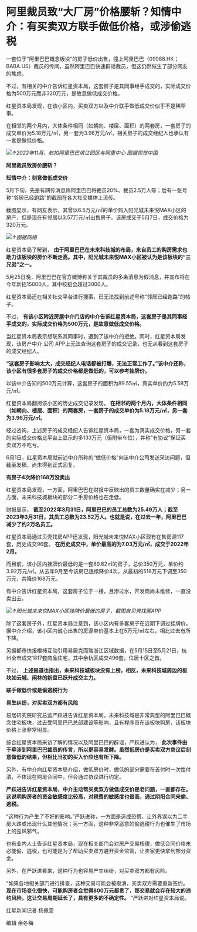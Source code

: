 

# 阿里裁员致“大厂房”价格腰斩？知情中介：有买卖双方联手做低价格，或涉偷逃税

一套位于“阿里巴巴概念板块”的房子低价出售，撞上阿里巴巴（09988.HK；BABA.US）裁员的传闻，虽然阿里巴巴快速辟谣裁员，但这仍然催生了部分网友的焦虑。

不过，有相关的中介告诉红星资本局，这套房子是其同事经手成交的，实际成交价格为500万元而非320万元，是故意做低成交价格。

红星资本局发现，在该小区内，买卖双方以及中介联手做低成交价似乎不是稀罕事。

在相邻的两个月内，大体条件相同（如朝向、楼层、面积）的两套房，一套房子的成交单价为5.18万元/㎡，另一套为3.96万元/㎡，相关房子的成交经纪人也承认有一套是做低价格。

![](https://inews.gtimg.com/om_bt/O3sxZptFAvMBtVq8luG9w1MVMwMIu1wKd1mJSsMilF1gQAA/1000)_↑2022年11月，航拍阿里巴巴滨江园区与阿里中心
图据视觉中国_

**阿里裁员致房价腰斩？**

**知情中介：刻意做低成交价**

5月下旬，先是有网传消息称阿里巴巴将裁员20%、裁员2.5万人等；后有一张号称“邻居已经跑路”的截图在各大社交媒体上流传。

截图显示，有网友表示，其曾以6.5万元/㎡的单价购入阳光城未来悦MAX小区的房产，但是现在有邻居以3.57万元/㎡出售房子。该房成交于5月7日，成交价格为320万元。

![](https://inews.gtimg.com/om_bt/OjfdIpUzPO7-gDODAs6JtM6--FQRQeleNu-c15ngqZsswAA/1000)_↑图据网络_

红星资本局了解到，
**由于阿里巴巴在未来科技城的布局，来自员工的购房需求也助力该板块的房价不断走高。其中，阳光城未来悦MAX小区被认为是该板块的“三兄弟”之一。**

5月25日晚，阿里巴巴在官方微博称关于其裁员的多条消息为假消息，并宣布将在今年新招15000人，其中校招会超过3000人。

红星资本局还在相关社交平台进行搜索，已无法找到前述号称“邻居已经跑路”的帖子。

不过， **有该小区附近房屋中介门店的中介告诉红星资本局，这套房子是其同事经手成交的，实际成交价格为500万元，是故意做低成交价格。**

当红星资本局表示想联系其同事时，遭到了该中介的拒绝。同时，红星资本局发现，该房产中介 公司
APP上无法查询这套房子的成交记录，也无从看到这套房子的成交经纪人。

**“这套房子影响太大，成交经纪人电话都被打爆，无法正常工作了。”该中介还称，该小区有很多套房子的成交价格都是做低的，可以参考挂牌价。**

以该中介告知的500万元计算，这套房子的面积为89.55㎡，真实单价约为5.58万元/㎡。

红星资本局翻阅该小区的历史成交记录发现，
**在相邻的两个月内，大体条件相同（如朝向、楼层、面积）的两套房，一套房子的成交单价为5.18万元/㎡，另一套为3.96万元/㎡。**

经过咨询，上述房子的成交经纪人告诉红星资本局，一套为真实成交价格，另一套的实际成交价格比平台上显示的多133万元（但附带车位），并称“有协议”保证买卖双方不吃亏。

6月1日，红星资本局就前述中介所称的“做低价格”向该中介公司发送采访问题，但截至发稿，尚未得到正式回复。

**有房子4次降价168万没卖出**

红星资本局发现，一方面，阿里巴巴在财报中反映出的员工数量确实在减少；另一方面，未来科技城板块的部分二手房价格也在走低。

财报显示，
**截至2022年3月31日，阿里巴巴的员工总数为25.49万人；截至2023年3月31日，其员工总数为23.52万人。也就是说，在过去一年，阿里巴巴减少了约2万名员工。**

红星资本局通过贝壳找房APP还发现，阳光城未来悦MAX小区现有在售房源117套，历史成交96套。
**在历史成交中，单价最高的为7.03万元/㎡，成交于2022年2月。**

而目前，该小区内挂牌价最低的是一套89.62㎡的房子，总价350万元，单价约3.92万元/㎡。从去年9月至今该房已连续降价4次，从最初的518万元下调至350万元，共降价168万元。

有中介告诉红星资本局，这套房子位于一楼，且渗过水，开发商尚未维修，一直没卖出去。

![](https://inews.gtimg.com/om_bt/O_3lpDacdYuIVs80e6GTMyxcrvMWJgZwGTmMe_C-ZRFpgAA/1000)_↑阳光城未来悦MAX小区挂牌价最低的房子，截图自贝壳找房APP_

除了这套房子外，红星资本局注意到，该小区内有多套房子在近期下调过挂牌价。据中介介绍，该小区内诚心出售的房源单价基本上在5万元/㎡左右，相比过去有所下降。

另据都市快报橙柿互动引用易居克而瑞浙江区域数据，在5月15日至5月21日，杭州全市成交1817套商品住宅，其中余杭区成交496套，位居十区之首。

不过， **上述报道也指出，未来科技城板块没有上榜，相反，未来科技城周边的板块如云城、闲林的新盘已跃升成交主力。**

**联手做低价或是偷逃税行为**

**易生纠纷，对买卖双方都有风险**

易居研究院研究总监严跃进告诉红星资本局，未来科技城是非常典型的阿里巴巴概念住宅板块，过去受阿里巴巴总部建设等影响，且有程序员在该板块购房，该板块价格上涨非常明显。

综合红星资本局采访了解的情况以及阿里巴巴的辟谣，严跃进认为，
**此次事件由于牵涉到阿里巴巴裁员的传言，所以更容易发酵。虽然低房价是买卖双方商议后刻意做低的结果，但相比当初的买入价应也有所下降。**

另外，有中介向红星资本局介绍，做低房价时，做低的部分需要在首付时一次性付清，不体现在购房合同中，但会通过协议进行约定。

**严跃进告诉红星资本局，中介主动帮买卖双方做低成交价是老问题，一直都存在。这说明购房者的资金敏感度比较高，对税费的敏感度也很高，通过阴阳合同来偷、逃税。**

“这种行为产生了不好的影响。”严跃进称，一方面是造成恐慌，让外界误以为二手房大跌或出现什么其他情况；另一方面，这种非常恶意的偷逃税行为也催生了市场上的歪风邪气。

也有业内人士告诉红星资本局，现在相关部门会对房产交易核税，做低合同价格未必能偷、逃税，也可能是为了帮助买卖双方避开资金监管，让卖家更快拿到部分资金。

另外，在严跃进看来，这种行为也容易产生纠纷，对买卖双方都有风险。

“如果各地相关部门进行排查，这种交易可能会被取消，买卖双方需要重新签约。
**现在市场变化很快，可能购房者会觉得800万元都贵了，那交易就会存在较大的违约风险，这让交易周期延长了，具有更多的不确定性。** ”严跃进对红星资本局说。

红星新闻记者 杨佩雯

编辑 余冬梅

